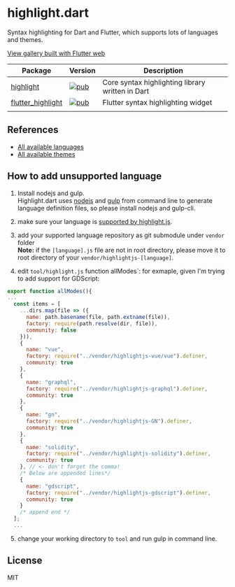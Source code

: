 # highlight.dart

Syntax highlighting for Dart and Flutter, which supports lots of languages and themes.

[View gallery built with Flutter web](https://git-touch.github.io/highlight/)

| Package | Version | Description |
| --- | --- | --- |
| [highlight](https://github.com/pd4d10/highlight/tree/master/highlight) | [![pub](https://img.shields.io/pub/v/highlight)](https://pub.dev/packages/highlight) | Core syntax highlighting library written in Dart |
| [flutter_highlight](https://github.com/pd4d10/highlight/tree/master/flutter_highlight) | [![pub](https://img.shields.io/pub/v/flutter_highlight)](https://pub.dev/packages/flutter_highlight) | Flutter syntax highlighting widget |
|  |

## References

- [All available languages](https://github.com/pd4d10/highlight/tree/master/highlight/lib/languages)
- [All available themes](https://github.com/pd4d10/highlight/blob/master/flutter_highlight/lib/themes)

## How to add unsupported language

1. Install nodejs and gulp.  
Highlight.dart uses [nodejs](https://nodejs.org/en/) and [gulp](https://gulpjs.com/) from command line to generate language definition files, so please install nodejs and gulp-cli.

2. make sure your language is [supported by highlight.js](https://github.com/highlightjs/highlight.js/blob/main/SUPPORTED_LANGUAGES.md).
3. add your supported language repository as git submodule under `vendor` folder  
  **Note:** if the `[language].js` file are not in root directory, please move it to root directory of your `vendor/highlightjs-[language]`.
4. edit `tool/highlight.js` function allModes`:
for exmaple, given I'm trying to add support for GDScript:
```javascript
export function allModes(){
...
  const items = [
    ...dirs.map(file => ({
      name: path.basename(file, path.extname(file)),
      factory: require(path.resolve(dir, file)),
      community: false
    })),
    {
      name: "vue",
      factory: require("../vendor/highlightjs-vue/vue").definer,
      community: true
    },
    {
      name: "graphql",
      factory: require("../vendor/highlightjs-graphql").definer,
      community: true
    },
    {
      name: "gn",
      factory: require("../vendor/highlightjs-GN").definer,
      community: true
    },
    {
      name: "solidity",
      factory: require("../vendor/highlightjs-solidity").definer,
      community: true
    }, // <- don't forget the comma!
    /* Below are appended lines*/
    {
      name: "gdscript",
      factory: require("../vendor/highlightjs-gdscript").definer,
      community: true
    }
    /* append end */
  ];
  ...
```
5. change your working directory to `tool` and run gulp in command line.

## License

MIT
